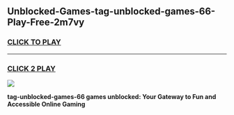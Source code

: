 
## Unblocked-Games-tag-unblocked-games-66-Play-Free-2m7vy
<h3>
<a href="https://premium76.site?title=tag-unblocked-games-66&ref=09A">CLICK TO PLAY</a></h3>
<hr>

<h3>
<a href="https://premium76.site?title=tag-unblocked-games-66&ref=09A">CLICK 2 PLAY</a>
  
</h3>

<a href="https://premium76.site?title=tag-unblocked-games-66&ref=09A"><img src="https://clearcache.store/games.png"></a>


**tag-unblocked-games-66 games unblocked: Your Gateway to Fun and Accessible Online Gaming**
